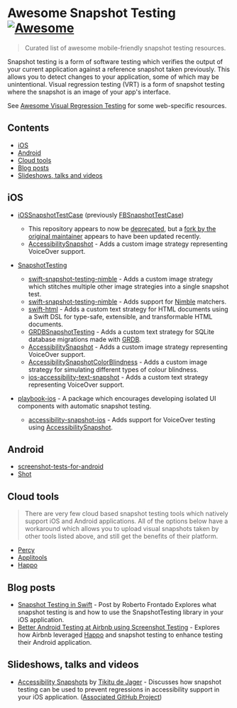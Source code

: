 # Awesome Snapshot Testing [![Awesome](https://awesome.re/badge.svg)](https://awesome.re)

> Curated list of awesome mobile-friendly snapshot testing resources.

Snapshot testing is a form of software testing which verifies the output of your current application against a reference snapshot taken previously. This allows you to detect changes to your application, some of which may be unintentional. Visual regression testing (VRT) is a form of snapshot testing where the snapshot is an image of your app's interface.

See [Awesome Visual Regression Testing](https://github.com/mojoaxel/awesome-regression-testing) for some web-specific resources.

## Contents

* [iOS](#ios)
* [Android](#android)
* [Cloud tools](#cloud-tools)
* [Blog posts](#blog-posts)
* [Slideshows, talks and videos](#slideshows-talks-and-videos)

<!--lint disable double-link-->

## iOS

* [iOSSnapshotTestCase](https://github.com/uber/ios-snapshot-test-case/) (previously [FBSnapshotTestCase](https://github.com/facebookarchive/ios-snapshot-test-case))
    * This repository appears to now be [deprecated](https://github.com/uber/ios-snapshot-test-case/pull/126#issuecomment-723352614), but a [fork by the original maintainer](https://github.com/alanzeino/ios-snapshot-test-case) appears to have been updated recently.
    * [AccessibilitySnapshot](https://github.com/cashapp/AccessibilitySnapshot) - Adds a custom image strategy representing VoiceOver support.

* [SnapshotTesting](https://github.com/pointfreeco/swift-snapshot-testing/)
    * [swift-snapshot-testing-nimble](https://github.com/Sherlouk/swift-snapshot-testing-stitch) - Adds a custom image strategy which stitches multiple other image strategies into a single snapshot test.
    * [swift-snapshot-testing-nimble](https://github.com/Killectro/swift-snapshot-testing-nimble) - Adds support for [Nimble](https://github.com/Quick/Nimble) matchers.
    * [swift-html](https://github.com/pointfreeco/swift-html) - Adds a custom text strategy for HTML documents using a Swift DSL for type-safe, extensible, and transformable HTML documents.
    * [GRDBSnapshotTesting](https://github.com/SebastianOsinski/GRDBSnapshotTesting) - Adds a custom text strategy for SQLite database migrations made with [GRDB](https://github.com/groue/GRDB.swift).
    * [AccessibilitySnapshot](https://github.com/cashapp/AccessibilitySnapshot) - Adds a custom image strategy representing VoiceOver support.
    * [AccessibilitySnapshotColorBlindness](https://github.com/Sherlouk/AccessibilitySnapshotColorBlindness) - Adds a custom image strategy for simulating different types of colour blindness.
    * [ios-accessibility-text-snapshot](https://github.com/minddistrict/ios-accessibility-text-snapshot) - Adds a custom text strategy representing VoiceOver support.

* [playbook-ios](https://github.com/playbook-ui/playbook-ios) - A package which encourages developing isolated UI components with automatic snapshot testing.
    * [accessibility-snapshot-ios](https://github.com/playbook-ui/accessibility-snapshot-ios) - Adds support for VoiceOver testing using [AccessibilitySnapshot](https://github.com/cashapp/AccessibilitySnapshot).

## Android

* [screenshot-tests-for-android](https://github.com/facebook/screenshot-tests-for-android)
* [Shot](https://github.com/Karumi/Shot)

## Cloud tools

> There are very few cloud based snapshot testing tools which natively support iOS and Android applications. All of the options below have a workaround which allows you to upload visual snapshots taken by other tools listed above, and still get the benefits of their platform.

* [Percy](https://percy.io/)
* [Applitools](https://applitools.com/)
* [Happo](https://happo.io/)

## Blog posts

* [Snapshot Testing in Swift](https://medium.com/dev-jam/snapshot-testing-in-swift-9d52cbec075c) - Post by Roberto Frontado Explores what snapshot testing is and how to use the SnapshotTesting library in your iOS application.
* [Better Android Testing at Airbnb using Screenshot Testing](https://medium.com/airbnb-engineering/better-android-testing-at-airbnb-a77ac9531cab) - Explores how Airbnb leveraged [Happo](https://happo.io/) and snapshot testing to enhance testing their Android application.

## Slideshows, talks and videos

* [Accessibility Snapshots](https://www.youtube.com/watch?v=ZDEMr31pmpw) by [Tikitu de Jager](https://twitter.com/ttikitu) - Discusses how snapshot testing can be used to prevent regressions in accessibility support in your iOS application. ([Associated GitHub Project](https://github.com/minddistrict/ios-accessibility-text-snapshot))
